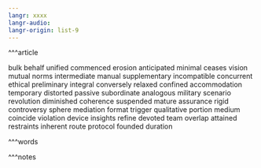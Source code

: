 ```yaml
---
langr: xxxx
langr-audio: 
langr-origin: list-9
---
```


^^^article

bulk 
 behalf 
 unified 
 commenced 
 erosion 
 anticipated 
 minimal 
 ceases 
 vision 
 mutual 
 norms 
 intermediate 
 manual 
 supplementary 
 incompatible 
 concurrent 
 ethical 
 preliminary 
 integral 
 conversely 
 relaxed 
 confined 
 accommodation 
 temporary 
 distorted 
 passive 
 subordinate 
 analogous 
 military 
 scenario 
 revolution 
 diminished 
 coherence 
 suspended 
 mature 
 assurance 
 rigid 
 controversy 
 sphere 
 mediation 
 format 
 trigger 
 qualitative 
 portion 
 medium 
 coincide 
 violation 
 device 
 insights 
 refine 
 devoted 
 team 
 overlap 
 attained 
 restraints 
 inherent 
 route 
 protocol 
 founded 
 duration 


^^^words



^^^notes
